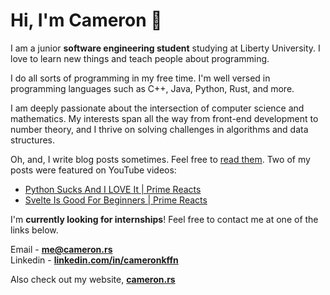 <h1 align="Left">Hi, I'm Cameron 🚀</h1>

I am a junior **software engineering student** studying at Liberty University. I love to learn new things and teach people about programming.

I do all sorts of programming in my free time. I'm well versed in programming languages such as C++, Java, Python, Rust, and more.

I am deeply passionate about the intersection of computer science and mathematics. My interests span all the way from front-end development to number theory, and I thrive on solving challenges in algorithms and data structures.

Oh, and, I write blog posts sometimes. Feel free to [read them](https://cameron.rs/blog). Two of my posts were featured on YouTube videos:
- [Python Sucks And I LOVE It | Prime Reacts](https://www.youtube.com/watch?v=8D7FZoQ-z20)
- [Svelte Is Good For Beginners | Prime Reacts](https://www.youtube.com/watch?v=28NFyGwPHWY)

I'm **currently looking for internships**! Feel free to contact me at one of the links below.

Email - **[me@cameron.rs](mailto:me@cameron.rs)**<br>
Linkedin - **[linkedin.com/in/cameronkffn](https://linkedin.com/in/cameronkffn/)**<br>

Also check out my website, [**cameron.rs**](https://cameron.rs)
